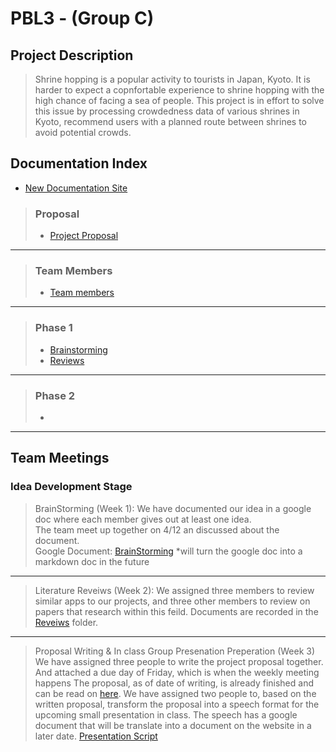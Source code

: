 # PBL3 - (Group C)

## Project Description

>  Shrine hopping is a popular activity to tourists in Japan, Kyoto. It is harder to expect a copnfortable experience to shrine hopping with the high chance of facing a sea of people. This project is in effort to solve this issue by processing crowdedness data of various shrines in Kyoto, recommend users with a planned route between shrines to avoid potential crowds.

## Documentation Index
- [New Documentation Site](/docs/index.html)

> ### Proposal
>  + [Project Proposal](/Documentation/proposal.md)

***

> ### Team Members
>  + [Team members](/Documentation/Logistics/team_member.md)

***

> ### Phase 1
>  + [Brainstorming](/Documentation/BrainStorm/brainstorm.md)
>  + [Reviews](/Documentation/Reviews/reviews.md)

***

> ### Phase 2
>  + []()

***

## Team Meetings

### Idea Development Stage

> BrainStorming (Week 1):
>   We have documented our idea in a google doc where each member gives out at least one idea. \
>   The team meet up together on 4/12 an discussed about the document. \
>   Google Document: [BrainStorming](https://docs.google.com/document/d/1l3GbVWrpuji9H_ochjdNE49f27M9JJgXs95quzEjIaE/edit?usp=sharing)
>   *will turn the google doc into a markdown doc in the future

***

> Literature Reveiws (Week 2):
>   We assigned three members to review similar apps to our projects, and three other members to review on papers that research within this feild.
>   Documents are recorded in the [Reveiws](/Documentation/Reviews/reviews.md) folder.

***

> Proposal Writing & In class Group Presenation Preperation (Week 3)
>   We have assigned three people to write the project proposal together. And attached a due day of Friday, which is when the weekly meeting happens
>   The proposal, as of date of writing, is already finished and can be read on [here](/Documentation/proposal.md).
>   We have assigned two people to, based on the written proposal, transform the proposal into a speech format for the upcoming small presentation in class.
>   The speech has a google document that will be translate into a document on the website in a later date. [Presentation Script](https://docs.google.com/document/d/1eLycklW9CEYqvo7gAsVhbRbsvYV5R6GEZNl2UDbrxrI/edit?usp=sharing)
